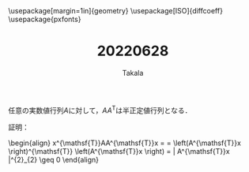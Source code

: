 ﻿---
title: 20220628
yesterday: 20220627
tomorrow: 20220629
days: 914
author: Takala
header-includes:
  - \usepackage[margin=1in]{geometry}
  - \usepackage[ISO]{diffcoeff}
  - \usepackage{pxfonts}
---


任意の実数値行列$A$に対して，$AA^{\mathsf{T}}$は半正定値行列となる．

証明：

\begin{align}
x^{\mathsf{T}}AA^{\mathsf{T}}x = 
= \left(A^{\mathsf{T}}x \right)^{\mathsf{T}}
\left(A^{\mathsf{T}}x \right)
= \| A^{\mathsf{T}}x \|^{2}_{2}
\geq 0
\end{align}

